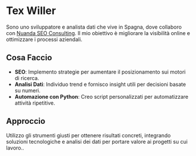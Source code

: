 # Tex Willer

Sono uno sviluppatore e analista dati che vive in Spagna, dove collaboro con [Nuanda SEO Consulting](https://nuanda.es). Il mio obiettivo è migliorare la visibilità online e ottimizzare i processi aziendali.

## Cosa Faccio

- **SEO**: Implemento strategie per aumentare il posizionamento sui motori di ricerca.  
- **Analisi Dati**: Individuo trend e fornisco insight utili per decisioni basate su numeri.  
- **Automazione con Python**: Creo script personalizzati per automatizzare attività ripetitive.  

## Approccio

Utilizzo gli strumenti giusti per ottenere risultati concreti, integrando soluzioni tecnologiche e analisi dei dati per portare valore ai progetti su cui lavoro..






